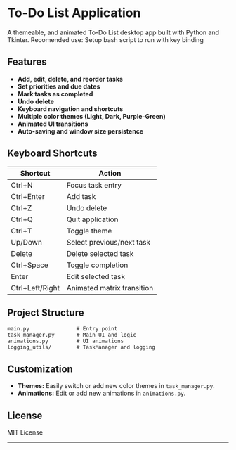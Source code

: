 # To-Do List Application

A themeable, and animated To-Do List desktop app built with Python and Tkinter.
Recomended use: Setup bash script to run with key binding

## Features

- **Add, edit, delete, and reorder tasks**
- **Set priorities and due dates**
- **Mark tasks as completed**
- **Undo delete**
- **Keyboard navigation and shortcuts**
- **Multiple color themes (Light, Dark, Purple-Green)**
- **Animated UI transitions**
- **Auto-saving and window size persistence**

## Keyboard Shortcuts

| Shortcut           | Action                        |
|--------------------|------------------------------|
| Ctrl+N             | Focus task entry              |
| Ctrl+Enter         | Add task                      |
| Ctrl+Z             | Undo delete                   |
| Ctrl+Q             | Quit application              |
| Ctrl+T             | Toggle theme                  |
| Up/Down            | Select previous/next task     |
| Delete             | Delete selected task          |
| Ctrl+Space         | Toggle completion             |
| Enter              | Edit selected task            |
| Ctrl+Left/Right    | Animated matrix transition    |

## Project Structure

```
main.py               # Entry point
task_manager.py       # Main UI and logic
animations.py         # UI animations
logging_utils/        # TaskManager and logging
```

## Customization

- **Themes:** Easily switch or add new color themes in `task_manager.py`.
- **Animations:** Edit or add new animations in `animations.py`.

## License

MIT License

---
